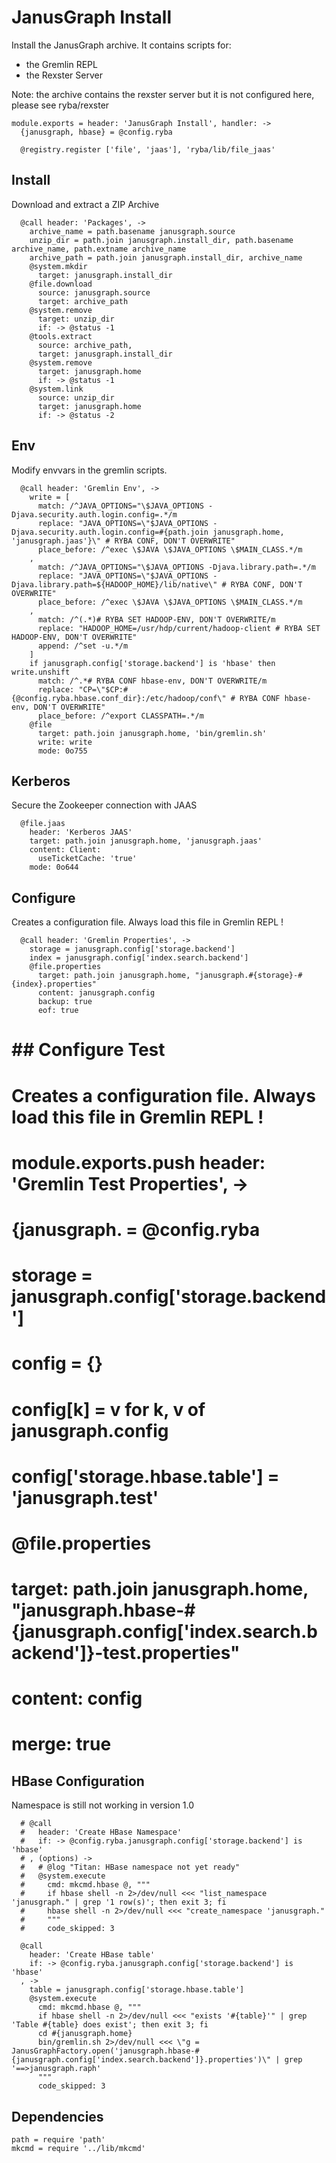 
# JanusGraph Install

Install the JanusGraph archive. It contains scripts for:
*   the Gremlin REPL
*   the Rexster Server

Note: the archive contains the rexster server but it is not configured here,
please see ryba/rexster

    module.exports = header: 'JanusGraph Install', handler: ->
      {janusgraph, hbase} = @config.ryba

      @registry.register ['file', 'jaas'], 'ryba/lib/file_jaas'

## Install

Download and extract a ZIP Archive

      @call header: 'Packages', ->
        archive_name = path.basename janusgraph.source
        unzip_dir = path.join janusgraph.install_dir, path.basename archive_name, path.extname archive_name
        archive_path = path.join janusgraph.install_dir, archive_name
        @system.mkdir
          target: janusgraph.install_dir
        @file.download
          source: janusgraph.source
          target: archive_path
        @system.remove
          target: unzip_dir
          if: -> @status -1
        @tools.extract
          source: archive_path,
          target: janusgraph.install_dir
        @system.remove
          target: janusgraph.home
          if: -> @status -1
        @system.link
          source: unzip_dir
          target: janusgraph.home
          if: -> @status -2

## Env

Modify envvars in the gremlin scripts.

      @call header: 'Gremlin Env', ->
        write = [
          match: /^JAVA_OPTIONS="\$JAVA_OPTIONS -Djava.security.auth.login.config=.*/m
          replace: "JAVA_OPTIONS=\"$JAVA_OPTIONS -Djava.security.auth.login.config=#{path.join janusgraph.home, 'janusgraph.jaas'}\" # RYBA CONF, DON'T OVERWRITE"
          place_before: /^exec \$JAVA \$JAVA_OPTIONS \$MAIN_CLASS.*/m
        ,
          match: /^JAVA_OPTIONS="\$JAVA_OPTIONS -Djava.library.path=.*/m
          replace: "JAVA_OPTIONS=\"$JAVA_OPTIONS -Djava.library.path=${HADOOP_HOME}/lib/native\" # RYBA CONF, DON'T OVERWRITE"
          place_before: /^exec \$JAVA \$JAVA_OPTIONS \$MAIN_CLASS.*/m
        ,
          match: /^(.*)# RYBA SET HADOOP-ENV, DON'T OVERWRITE/m
          replace: "HADOOP_HOME=/usr/hdp/current/hadoop-client # RYBA SET HADOOP-ENV, DON'T OVERWRITE"
          append: /^set -u.*/m
        ]
        if janusgraph.config['storage.backend'] is 'hbase' then write.unshift
          match: /^.*# RYBA CONF hbase-env, DON'T OVERWRITE/m
          replace: "CP=\"$CP:#{@config.ryba.hbase.conf_dir}:/etc/hadoop/conf\" # RYBA CONF hbase-env, DON'T OVERWRITE"
          place_before: /^export CLASSPATH=.*/m
        @file
          target: path.join janusgraph.home, 'bin/gremlin.sh'
          write: write
          mode: 0o755

## Kerberos

Secure the Zookeeper connection with JAAS

      @file.jaas
        header: 'Kerberos JAAS'
        target: path.join janusgraph.home, 'janusgraph.jaas'
        content: Client:
          useTicketCache: 'true'
        mode: 0o644

## Configure

Creates a configuration file. Always load this file in Gremlin REPL !

      @call header: 'Gremlin Properties', ->
        storage = janusgraph.config['storage.backend']
        index = janusgraph.config['index.search.backend']
        @file.properties
          target: path.join janusgraph.home, "janusgraph.#{storage}-#{index}.properties"
          content: janusgraph.config
          backup: true
          eof: true

# ## Configure Test

# Creates a configuration file. Always load this file in Gremlin REPL !

#     module.exports.push header: 'Gremlin Test Properties', ->
#       {janusgraph. = @config.ryba
#       storage = janusgraph.config['storage.backend']
#       config = {}
#       config[k] = v for k, v of janusgraph.config
#       config['storage.hbase.table'] = 'janusgraph.test'
#       @file.properties
#         target: path.join janusgraph.home, "janusgraph.hbase-#{janusgraph.config['index.search.backend']}-test.properties"
#         content: config
#         merge: true

## HBase Configuration

Namespace is still not working in version 1.0

      # @call
      #   header: 'Create HBase Namespace'
      #   if: -> @config.ryba.janusgraph.config['storage.backend'] is 'hbase'
      # , (options) ->
      #   # @log "Titan: HBase namespace not yet ready"
      #   @system.execute
      #     cmd: mkcmd.hbase @, """
      #     if hbase shell -n 2>/dev/null <<< "list_namespace 'janusgraph." | grep '1 row(s)'; then exit 3; fi
      #     hbase shell -n 2>/dev/null <<< "create_namespace 'janusgraph."
      #     """
      #     code_skipped: 3

      @call
        header: 'Create HBase table'
        if: -> @config.ryba.janusgraph.config['storage.backend'] is 'hbase'
      , ->
        table = janusgraph.config['storage.hbase.table']
        @system.execute
          cmd: mkcmd.hbase @, """
          if hbase shell -n 2>/dev/null <<< "exists '#{table}'" | grep 'Table #{table} does exist'; then exit 3; fi
          cd #{janusgraph.home}
          bin/gremlin.sh 2>/dev/null <<< \"g = JanusGraphFactory.open('janusgraph.hbase-#{janusgraph.config['index.search.backend']}.properties')\" | grep '==>janusgraph.raph'
          """
          code_skipped: 3

## Dependencies

    path = require 'path'
    mkcmd = require '../lib/mkcmd'
